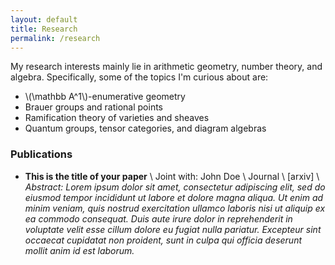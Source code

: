 ```yaml
---
layout: default
title: Research
permalink: /research
---
```


My research interests mainly lie in arithmetic  geometry, number theory, and algebra. Specifically, some of the topics I'm curious about are:

- \\(\mathbb A^1\\)-enumerative geometry
- Brauer groups and rational points 
- Ramification theory of varieties and sheaves
- Quantum groups, tensor categories, and diagram algebras



### Publications
- **This is the title of your paper** \\
Joint with: John Doe  \\
Journal \\
[arxiv] \\
*Abstract: Lorem ipsum dolor sit amet, consectetur adipiscing elit, sed do eiusmod tempor incididunt ut labore et dolore magna aliqua. Ut enim ad minim veniam, quis nostrud exercitation ullamco laboris nisi ut aliquip ex ea commodo consequat. Duis aute irure dolor in reprehenderit in voluptate velit esse cillum dolore eu fugiat nulla pariatur. Excepteur sint occaecat cupidatat non proident, sunt in culpa qui officia deserunt mollit anim id est laborum.*
